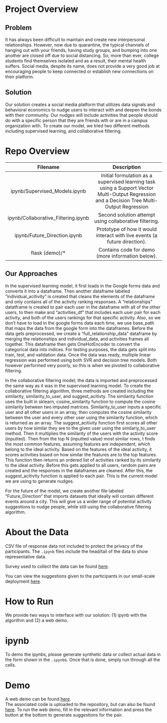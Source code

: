 # Project Overview

## Problem
  It has always been difficult to maintain and create new interpersonal relationships. However, now due to quarantine, the typical channels of hanging out with your friends, having study groups, and bumping into one another are closed off due to social distancing. So, more than ever, college students find themselves isolated and as a result, their mental health suffers. Social media, despite its name, does not provide a very good job at encouraging people to keep connected or establish new connections on their platform. 
  
 ## Solution
  Our solution creates a social media platform that utilizes data signals and behavioral economics to nudge users to interact with and deepen the bonds with their community. Our nudges will include activities that people should do with a specific person that they are friends wth or are in a campus organization with. To create our model, we tried two different methods including supervised learning, and collaborative filtering.  
  
 # Repo Overview
| Filename                            | Description |
| :---------------------------------: | :---------: | 
| ipynb/Supervised_Models.ipynb       | Initial formulation as a supervised learning task using a Support Vector Multi-Output Regression and a Decision Tree Multi-Output Regression  | 
| ipynb/Collaborative_Filtering.ipynb | Second solution attempt using collaborative filtering. |
| ipynb/Future_Direction.ipynb        | Prototype of how it would interact with live events (a future direction). |
| flask (demo)/*                      | Contains code for demo (more information below). |

## Our Approaches
  In the supervised learning model, it first loads in the Google forms data and converts it into a dataframe. Then another dataframe labeled “individual_acitivity” is created that cleans the elements of the dataframe and only contains all of the activity ranking responses. A “relationships” datatframe is created to pair each user in the dataframe with all of the other users, to then make and “activities_df” that includes each user pair for each activity, and both of the users rankings  for that specific activity. Also, so we don’t have to load in the google forms data each time, we use base_path that maps the data from the google form into the dataframes. Before the data gets preprocessed, we create a “full_relationship_data” dataframe by merging the relationships and individual_data, and activities frames all together. This dataframe then gets OneHotEncoder to convert the categorical data into indices. For testing purposes, the data gets split into train, test, and validation data. Once the data was ready, multiple linear regression was performed using both SVR and decision tree models. Both however performed very poorly, so this is when we pivoted to collaborative filtering.   
  
  In the collaborative filtering model, the data is imported and preprocessed the same way as it was in the supervised learning model. To create the collaborative filtering algorithm, three  methods are created including the similarity, similarity_to_user, and suggest_acitivty. The similarity function uses the built in sklearn, cosine_similarity function to compute the cosine similarity between two imputed matrices. Similarity_to_user inputs a specific user and all other users in an array, then computes the cosine similarity between the user and every other user using the similarity function, which is returned as an array. The suggest_acitivity function first scores all other users by how similar they are to the given user using the similariy_to_user method. Then it multiplies the similarity of the users with the activity score (inputted). Then from the top N (inputted value) most similar rows, t finds the most common features, assuming features are independent, which belong to the ideal activity. Based on the features of the ideal activity, it scores activities based on how similar the features are to the top features. This function then returns an ordered list of activities ranked by its similarity to the ideal activity. Before this gets applied to all users, random pairs are created and the responses in the dataframes are cleaned. After this, the suggest_acitivity function is applied to each pair. This is the current model we are using to generate nudges.   
  
  For the future of the model, we create another file labeled “Future_Direction” that imports datasets that ideally will contain different events around a city. This will give us a wider range of potential activity suggestions to nudge people, while still using the collaborative filtering algorithm.  

# About the Data
CSV file of response data not included to protect the privacy of the participants. The `.ipynb` files include the head/tail of the data to show representative data. 

Survey used to collect the data can be found [here](https://docs.google.com/forms/d/e/1FAIpQLSc0vSS6KeY69VW-CB-nO3ZT569Zq73CD1di9bMIdFD40qp70g/viewform). 

You can view the suggestions given to the participants in our small-scale deployment [here](https://github.com/eunice-chan/DataX-SCET/blob/main/Suggestions.md).

# How to Run
We provide two ways to interface with our solution: (1) ipynb with the algorithm and (2) a web demo.

# ipynb
To demo the ipynbs, please generate synthetic data or collect actual data in the form shown in the `.ipynb`s. Once that is done, simply run through all the cells.

# Demo
A web demo can be found [here](https://modern-productive-cheque.glitch.me).  
The associated code is uploaded to the repository, but can also be found [here](https://glitch.com/edit/#!/modern-productive-cheque).
To run the web demo, fill in the relevant information and press the button at the bottom to generate suggestions for the pair.
